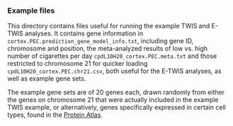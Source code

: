 ### Example files


This directory contains files useful for running the example TWIS and E-TWIS analyses. It contains gene information in `cortex.PEC.prediction_gene_model_info.txt`, including gene ID, chromosome and position, the meta-analyzed results of low vs. high number of cigarettes per day `cpdL10H20_cortex.PEC.meta.txt` and those restricted to chromosome 21 for quicker loading `cpdL10H20_cortex.PEC.chr21.csv`, both useful for the E-TWIS analyses, as well as example gene sets. 


The example gene sets are of 20 genes each, drawn randomly from either the genes on chromosome 21 that were actually included in the example TWIS example, or alternatively, genes specifically expressed in certain cell types, found in the [Protein Atlas](https://www.proteinatlas.org/). 
